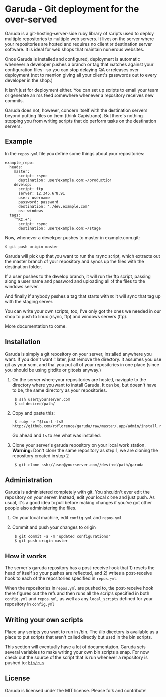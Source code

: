 Garuda - Git deployment for the over-served
===========================================

Garuda is a git-hosting-server-side ruby library of scripts used to deploy multiple repositories to multiple web servers.  It lives on the server where your repositories are hosted and requires no client or destination server software.  It is ideal for web shops that maintain numerous websites.

Once Garuda is installed and configured, deployment is automatic whenever a developer pushes a branch or tag that matches against your configuration files--so you can stop delaying QA or releases over deployment (not to mention giving all your client's passwords out to every developer in the shop.)

It isn't just for deployment either.  You can set up scripts to email your team or generate an rss feed somewhere whenever a repository receives new commits.

Garuda does not, however, concern itself with the destination servers beyond putting files on them (think Capistrano).  But there's nothing stopping you from writing scripts that do perform tasks on the destination servers.

Example
-------

In the `repos.yml` file you define some things about your repositories:

    example_repo:
      heads:
        master:
          script: rsync
          destination: user@example.com:~/production
        develop:
          script: ftp
          server: 12.345.678.91
          user: username
          password: password
          destination: './dev.example.com'
          os: windows
      tags:
        '^RC.+':
          script: rsync
          destination: user@example.com:~/stage

Now, whenever a developer pushes to master in example.com.git:

	$ git push origin master

Garuda will pick up that you want to run the rsync script, which extracts out the master branch of your repository and syncs up the files with the destination folder.

If a user pushes to the develop branch, it will run the ftp script, passing along a user name and password and uploading all of the files to the windows server.

And finally if anybody pushes a tag that starts with `RC` it will sync that tag up with the staging server.

You can write your own scripts, too, I've only got the ones we needed in our shop to push to linux (rsync, ftp) and windows servers (ftp).

More documentation to come.

Installation
------------

Garuda is simply a git repository on your server, installed anywhere you want. If you don't want it later, just remove the directory.  It assumes you use git as your scm, and that you put all of your repositories in one place (since you should be using gitolite or gitosis anyway.)

1. On the server where your repositories are hosted, navigate to the directory where you want to install Garuda.  It can be, but doesn't have to be, the same directory as your repositories.

		$ ssh user@yourserver.com
		$ cd desired/path/

2. Copy and paste this:

		$ ruby -e "$(curl -fsS http://github.com/rpflorence/garuda/raw/master/.app/admin/install.rb)"

	Go ahead and `ls` to see what was installed.

3. Clone your server's garuda repository on your local work station. **Warning:** Don't clone the same repository as step 1, we are cloning the repository created in step 2

		$ git clone ssh://user@yourserver.com//desired/path/garuda

Administration
--------------

Garuda is administered completely with git.  You shouldn't ever edit the repository on your server.  Instead, edit your local clone and just push.  As usual, it's a good idea to pull before making changes if you've got other people also administering the files.

1. On your local machine, edit `config.yml` and `repos.yml`

2. Commit and push your changes to origin

		$ git commit -a -m 'updated configurations'
		$ git push origin master

How it works
------------

The server's garuda repository has a post-receive hook that 1) resets the head of itself so your pushes are reflected, and 2) writes a post-receive hook to each of the repositories specified in `repos.yml`.

When the repositories in `repos.yml` are pushed to, the post-receive hook there figures out the refs and then runs all the scripts specified in both `config.yml` and `repos.yml`, as well as any `local_scripts` defined for your repository in `config.yml`.

Writing your own scripts
------------------------

Place any scripts you want to run in /bin.  The /lib directory is available as a place to put scripts that aren't called directly but used in the bin scripts.

This section will eventually have a lot of documentation. Garuda sets several variables to make writing your own bin scripts a snap.  For now check out the source of the script that is run whenever a repository is pushed to:  [`bin/run`](http://github.com/rpflorence/garuda/blob/master/bin/run)

License
-------

Garuda is licensed under the MIT license.  Please fork and contribute!